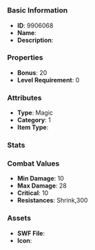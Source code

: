 # 



### Basic Information

- **ID**: 9906068
- **Name**: 
- **Description**: 

### Properties

- **Bonus**: 20
- **Level Requirement**: 0

### Attributes

- **Type**: Magic
- **Category**: 1
- **Item Type**: 

### Stats


### Combat Values

- **Min Damage**: 10
- **Max Damage**: 28
- **Critical**: 10
- **Resistances**: Shrink,300

### Assets

- **SWF File**: 
- **Icon**: 

